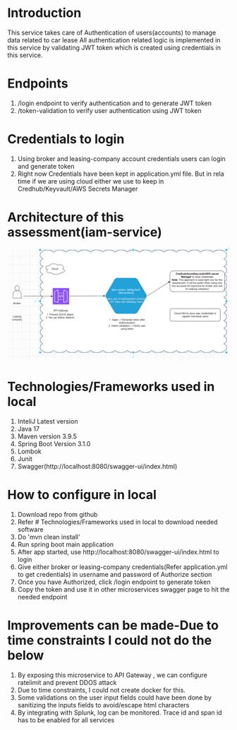 # Introduction
This service takes care of Authentication of users(accounts) to manage data related to car lease
All authentication related logic is implemented in this service by validating JWT token which is created using credentials in this service.

# Endpoints
1. /login endpoint to verify authentication and to generate JWT token
2. /token-validation to verify user authentication using JWT token

# Credentials to login
1. Using broker and leasing-company account credentials users can login and generate token
2. Right now Credentials have been kept in application.yml file. But in rela time if we are using cloud either we use to keep in Credhub/Keyvault/AWS Secrets Manager

# Architecture of this assessment(iam-service)
![img.png](img.png)

# Technologies/Frameworks used in local
1. InteliJ Latest version
2. Java 17
3. Maven version 3.9.5
4. Spring Boot Version 3.1.0
5. Lombok
6. Junit
7. Swagger(http://localhost:8080/swagger-ui/index.html)

# How to configure in local
1. Download repo from github
2. Refer # Technologies/Frameworks used in local to download needed software
3. Do 'mvn clean install'
4. Run spring boot main application
5. After app started, use http://localhost:8080/swagger-ui/index.html to login
6. Give either broker or leasing-company credentials(Refer application.yml to get credentials) in username and password of Authorize section
7. Once you have Authorized, click /login endpoint to generate token
8. Copy the token and use it in other microservices swagger page to hit the needed endpoint

# Improvements can be made-Due to time constraints I could not do the below
1. By exposing this microservice to API Gateway , we can configure ratelimit and prevent DDOS attack
2. Due to time constraints, I could not create docker for this.
3. Some validations on the user input fields could have been done by sanitizing the inputs fields to avoid/escape html characters
4. By integrating with Splunk, log can be monitored. Trace id and span id has to be enabled for all services